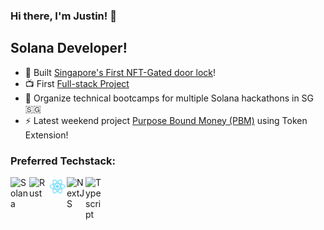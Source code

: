 ### Hi there, I'm Justin! 👋

## Solana Developer!

- 🥅 Built [Singapore's First NFT-Gated door lock](https://x.com/jonasXchen/status/1593296498812653568?s=20)!
- 📺 First [Full-stack Project](https://www.linkedin.com/feed/update/urn:li:activity:6834434994765754368/)
- 🎤 Organize technical bootcamps for multiple Solana hackathons in SG 🇸🇬
- ⚡  Latest weekend project [Purpose Bound Money (PBM)]([https://www.mas.gov.sg/-/media/mas-media-library/development/fintech/project-orchid/orchid-blueprint-final.pdf](https://github.com/energeticlee/pbm_program)) using Token Extension!

### Preferred Techstack:
<img align="left" src="https://miro.medium.com/v2/resize:fit:2000/1*NADpEtambWDoBAF-F_M7vA.png" alt="Solana" width="30px"/>
<img align="left" src="https://i.imgur.com/RLa2buM.png" alt="Rust" width="30px"/>
<img align="left" src="https://raw.githubusercontent.com/github/explore/80688e429a7d4ef2fca1e82350fe8e3517d3494d/topics/react/react.png" alt="React" width="30px"/>
<img align="left" src="https://d2nir1j4sou8ez.cloudfront.net/wp-content/uploads/2021/12/nextjs-boilerplate-logo.png" alt="NextJS" width="30px"/>
<img align="left" src="https://upload.wikimedia.org/wikipedia/commons/thumb/4/4c/Typescript_logo_2020.svg/1200px-Typescript_logo_2020.svg.png" alt="Typescript" width="30px"/>
